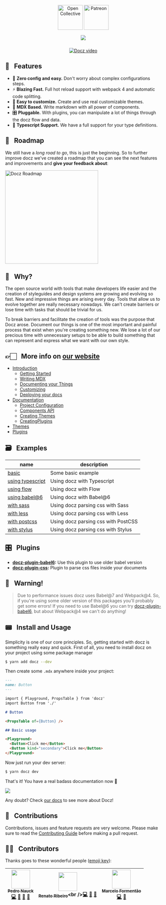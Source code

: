 <p align="center">
  <a href="https://opencollective.com/docz" target="_blank"><img src="https://cdn-std.dprcdn.net/files/acc_649651/Q5nVhT" height="80" alt="Open Collective"></a>
  <a href="https://www.patreon.com/pedronauck" target="_blank"><img src="https://cdn-std.dprcdn.net/files/acc_649651/plrSCT" height="80" alt="Patreon"></a>
</p>

<p align="center" style="margin-bottom: -20px">
  <img src="https://cdn-std.dprcdn.net/files/acc_649651/BSPk3z">
</p>

<p align="center">
  <img src="https://img.shields.io/npm/v/docz.svg" alt="">
  <img src="https://img.shields.io/badge/license-MIT-blue.svg" alt="">
  <img src="https://img.shields.io/npm/dt/docz.svg" alt="">
  <img src="https://img.shields.io/badge/commitizen-friendly-brightgreen.svg" alt="">
</p>

<p align="center">
  <a href="http://docz.site" target="_blank">
    <img src="https://cdn-std.dprcdn.net/files/acc_649651/e0MVXU" alt="Docz video">
  </a>
</p>

## 🎩 &nbsp; Features

- 🧘 **Zero config and easy.** Don't worry about complex configurations steps.
- ⚡️ **Blazing Fast.** Full hot reload support with webpack 4 and automatic code splitting.
- 💅 **Easy to customize.** Create and use real customizable themes.
- 📝 **MDX Based.** Write markdown with all power of components.
- 🎛 **Pluggable.** With plugins, you can manipulate a lot of things through the docz flow and data.
- 🔐 **Typescript Support.** We have a full support for your type definitions.

## 🚀 &nbsp; Roadmap

We still have a *long road to go*, this is just the beginning. So to further improve docz we've created a roadmap that you can see the next features and improvements and **give your feedback about**:

<a href="http://feedback.docz.site/roadmap" target="_blank">
  <img src="https://cdn-std.dprcdn.net/files/acc_649651/ogSCYY" alt="Docz Roadmap" width="300">
</a>

## 🤔 &nbsp; Why?

The open source world with tools that make developers life easier and the creation of styleguides and design systems are growing and evolving so fast. New and impressive things are arising every day. Tools that allow us to evolve together are really necessary nowadays. We can't create barriers or lose time with tasks that should be trivial for us.

To break barriers and facilitate the creation of tools was the purpose that Docz arose. Document our things is one of the most important and painful process that exist when you're creating something new. We lose a lot of our precious time with unnecessary setups to be able to build something that can represent and express what we want with our own style.

## 👉🏻 &nbsp; More info on [our website](https://docz.site)

- [Introduction](http://www.docz.site/introduction)
  - [Getting Started](http://www.docz.site/introduction/getting-started)
  - [Writing MDX](http://www.docz.site/introduction/writing-mdx)
  - [Documenting your Things](http://www.docz.site/introduction/documenting-your-things)
  - [Customizing](http://www.docz.site/introduction/customizing)
  - [Deploying your docs](http://www.docz.site/introduction/deploying-your-docs)
- [Documentation](http://www.docz.site/documentation)
  - [Project Configuration](http://www.docz.site/documentation/project-configuration)
  - [Components API](http://www.docz.site/documentation/components-api)
  - [Creating Themes](http://www.docz.site/documentation/creating-themes)
  - [CreatingPlugins](http://www.docz.site/documentation/creating-plugins)
- [Themes](http://www.docz.site/themes)
- [Plugins](http://www.docz.site/plugins)

## 🗃 &nbsp; Examples

| name | description |
| -------------------------------------------- | -------------------------------------------- |
| [basic](https://github.com/pedronauck/docz/tree/master/examples/basic) | Some basic example |
| [using typescript](https://github.com/pedronauck/docz/tree/master/examples/typescript) | Using docz with Typescript |
| [using flow](https://github.com/pedronauck/docz/tree/master/examples/flow) | Using docz with Flow |
| [using babel@6](https://github.com/pedronauck/docz/tree/master/examples/babel6) | Using docz with Babel@6 |
| [with sass](https://github.com/pedronauck/docz/tree/master/examples/sass) | Using docz parsing css with Sass |
| [with less](https://github.com/pedronauck/docz/tree/master/examples/less) | Using docz parsing css with Less |
| [with postcss](https://github.com/pedronauck/docz/tree/master/examples/postcss) | Using docz parsing css with PostCSS |
| [with stylus](https://github.com/pedronauck/docz/tree/master/examples/stylus) | Using docz parsing css with Stylus |

## 🎛 &nbsp; Plugins

 - **[docz-plugin-babel6](https://github.com/pedronauck/docz/blob/master/packages/docz-plugin-babel6):** Use this plugin to use older babel version
- **[docz-plugin-css](https://github.com/pedronauck/docz/blob/master/packages/docz-plugin-css):** Plugin to parse css files inside your documents

## 🚧 &nbsp; Warning!

> Due to performance issues docz uses Babel@7 and Webpack@4. So, if you're using some older version of this packages you'll probably get some errors! If you need to use Babel@6 you can try [docz-plugin-babel6](https://github.com/pedronauck/docz/blob/master/packages/docz-plugin-babel6), but about Webpack@4 we can't do anything!

## 📟 &nbsp; Install and Usage

Simplicity is one of our core principles. So, getting started with docz is something really easy and quick. First of all, you need to install docz on your project using some package manager

```bash
$ yarn add docz --dev
```

Then create some `.mdx` anywhere inside your project:

```markdown
---
name: Button
---

import { Playground, PropsTable } from 'docz'
import Button from './'

# Button

<PropsTable of={Button} />

## Basic usage

<Playground>
  <Button>Click me</Button>
  <Button kind="secondary">Click me</Button>
</Playground>
```

Now just run your dev server:

```bash
$ yarn docz dev
```

That's it! You have a real badass documentation now 👊

![](https://cdn-std.dprcdn.net/files/acc_649651/yTWGC3)

Any doubt? Check [our docs](http://docz.site) to see more about Docz!

## 🤝 &nbsp; Contributions

Contributions, issues and feature requests are very welcome.
Please make sure to read the [Contributing Guide](/CONTRIBUTING.md) before making a pull request.

## 💪🏻 &nbsp; Contributors

Thanks goes to these wonderful people ([emoji key](https://github.com/kentcdodds/all-contributors#emoji-key)):

<!-- ALL-CONTRIBUTORS-LIST:START - Do not remove or modify this section -->
<!-- prettier-ignore -->
| [<img src="https://avatars3.githubusercontent.com/u/2029172?v=4" width="60px;"/><br /><sub><b>Pedro Nauck</b></sub>](https://github.com/pedronauck)<br />[💻](https://github.com/pedronauck/docz/commits?author=pedronauck "Code") [📖](https://github.com/pedronauck/docz/commits?author=pedronauck "Documentation") [🐛](https://github.com/pedronauck/docz/issues?q=author%3Apedronauck "Bug reports") [👀](#review-pedronauck "Reviewed Pull Requests") | [<img src="https://avatars2.githubusercontent.com/u/3277185?v=4" width="60px;"/><br /><sub><b>Renato Ribeiro</b></sub>](http://twitter.com/renatorib_)<br />[💻](https://github.com/pedronauck/docz/commits?author=renatorib "Code") [📖](https://github.com/pedronauck/docz/commits?author=renatorib "Documentation") [🐛](https://github.com/pedronauck/docz/issues?q=author%3Arenatorib "Bug reports") | [<img src="https://avatars3.githubusercontent.com/u/5435657?v=4" width="60px;"/><br /><sub><b>Marcelo Formentão</b></sub>](https://github.com/marceloavf)<br />[💻](https://github.com/pedronauck/docz/commits?author=marceloavf "Code") [🐛](https://github.com/pedronauck/docz/issues?q=author%3Amarceloavf "Bug reports") |
| :---: | :---: | :---: |
<!-- ALL-CONTRIBUTORS-LIST:END -->
